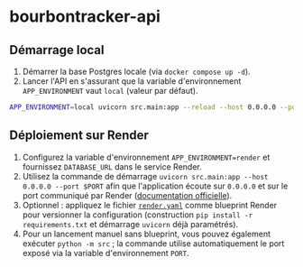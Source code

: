 # bourbontracker-api

## Démarrage local

1. Démarrer la base Postgres locale (via `docker compose up -d`).
2. Lancer l'API en s'assurant que la variable d'environnement `APP_ENVIRONMENT` vaut `local` (valeur par défaut).

```bash
APP_ENVIRONMENT=local uvicorn src.main:app --reload --host 0.0.0.0 --port 8000
```

## Déploiement sur Render

1. Configurez la variable d'environnement `APP_ENVIRONMENT=render` et fournissez `DATABASE_URL` dans le service Render.
2. Utilisez la commande de démarrage `uvicorn src.main:app --host 0.0.0.0 --port $PORT` afin que l'application écoute sur `0.0.0.0`
   et sur le port communiqué par Render ([documentation officielle](https://render.com/docs/web-services#port-binding)).
3. Optionnel : appliquez le fichier [`render.yaml`](render.yaml) comme blueprint Render pour versionner la configuration
   (construction `pip install -r requirements.txt` et démarrage `uvicorn` déjà paramétrés).
4. Pour un lancement manuel sans blueprint, vous pouvez également exécuter `python -m src` ; la commande utilise automatiquement
   le port exposé via la variable d'environnement `PORT`.
